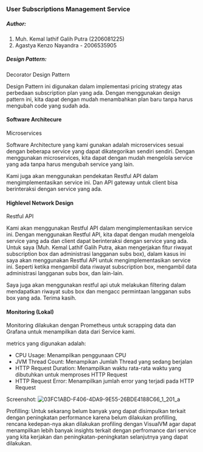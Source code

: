 ### User Subscriptions Management Service
##### Author:
1. Muh. Kemal lathif Galih Putra (2206081225)
2. Agastya Kenzo Nayandra - 2006535905

##### Design Pattern:
Decorator Design Pattern

Design Pattern ini digunakan dalam implementasi pricing strategy atas
perbedaan subscription plan yang ada. Dengan menggunakan design pattern ini, kita dapat dengan mudah menambahkan plan baru tanpa harus mengubah code yang sudah ada.

#### Software Architecure
Microservices

Software Architecture yang kami gunakan adalah microservices sesuai dengan beberapa
service yang dapat dikategorikan sendiri sendiri. Dengan menggunakan microservices, kita dapat dengan mudah mengelola service yang ada tanpa harus mengubah service yang lain.

Kami juga akan menggunakan pendekatan Restful API dalam mengimplementasikan service ini. Dan API gateway untuk client bisa berinteraksi dengan service yang ada.

#### Highlevel Network Design
Restful API

Kami akan menggunakan Restful API dalam mengimplementasikan service ini. 
Dengan menggunakan Restful API, kita dapat dengan mudah mengelola service yang ada dan client dapat berinteraksi dengan service yang ada.
Untuk saya (Muh. Kemal Lathif Galih Putra, akan mengerjakan fitur riwayat subscription box dan administrasi langganan subs box), dalam kasus ini
saya akan menggunakan Restful API untuk mengimplementasikan service ini. Seperti ketika mengambil data riwayat subscription box, mengambil data administrasi langganan subs box, dan lain-lain.

Saya juga akan menggunakan restful api utuk melakukan filtering dalam mendapatkan riwayat subs box dan mengacc permintaan langganan subs box yang ada.
Terima kasih.

#### Monitoring (Lokal)
Monitoring dilakukan dengan Prometheus untuk scrapping data dan Grafana untuk menampilkan data dari Service kami.

metrics yang digunakan adalah:
- CPU Usage: Menampilkan penggunaan CPU
- JVM Thread Count: Menampikan Jumlah Thread yang sedang berjalan
- HTTP Request Duration: Menampilkan waktu rata-rata waktu yang dibutuhkan untuk memproses HTTP Request
- HTTP Request Error: Menampilkan jumlah error yang terjadi pada HTTP Request


Screenshot:
![03FC1ABD-F406-4DA9-9E55-26BDE4188C66_1_201_a](https://github.com/AdproA11/subscription-management-service/assets/52792716/fb898f0f-e595-414f-b93a-0eb7c3cc5b62)

Profilling:
Untuk sekarang belum banyak yang dapat disimpulkan terkait dengan peningkatan performance karena belum dilakukan profilling, rencana kedepan-nya akan dilakukan profiling dengan 
VisualVM agar dapat menampilkan lebih banyak insights terkait dengan perfromance dari service yang kita kerjakan dan peningkatan-peningkatan selanjutnya yang dapat dilakukan.

